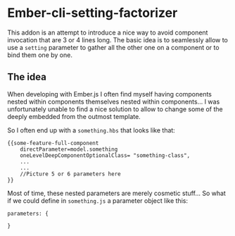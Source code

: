 # Ember-cli-setting-factorizer

This addon is an attempt to introduce a nice way to avoid component invocation that are 3 or 4 lines long.
The basic idea is to seamlessly allow to use a `setting` parameter to gather all the other one on a component or to bind them one by one.

## The idea

When developing with Ember.js I often find myself having components nested within components themselves nested within components...
I was unfortunately unable to find a nice solution to allow to change some of the deeply embedded from the outmost template.

So I often end up with a `something.hbs` that looks like that:

    {{some-feature-full-component
        directParameter=model.something
        oneLevelDeepComponentOptionalClass= "something-class",
        ...
        ...
        //Picture 5 or 6 parameters here
    }}

Most of time, these nested parameters are merely cosmetic stuff... So what if we could define in `something.js` a parameter object like this:

    parameters: {

    }
